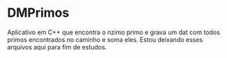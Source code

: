 # DMPrimos
Aplicativo em C++ que encontra o nzimo primo e grava um dat com todos primos encontrados no caminho e soma eles.
Estou deixando esses arquivos aqui para fim de estudos.
